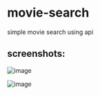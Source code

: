 # movie-search
simple movie search using api

## screenshots:

![image](https://github.com/Fcorp47/JS-projects/assets/109166373/db1d4d39-a94a-4d62-85b7-83aa7c504f66)

![image](https://github.com/Fcorp47/JS-projects/assets/109166373/59e63dde-6a53-4132-8771-4d88c8f853fb)
